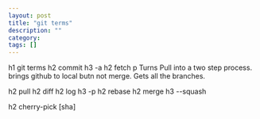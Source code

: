 ```yaml
---
layout: post
title: "git terms"
description: ""
category:
tags: []
---
```


h1 git terms
h2 commit
h3 -a
h2 fetch
p Turns Pull into a two step process. brings github to local butn not merge. Gets all the branches.

h2 pull
h2 diff
h2 log
h3 -p
h2 rebase
h2 merge
h3 --squash

h2 cherry-pick [sha]
